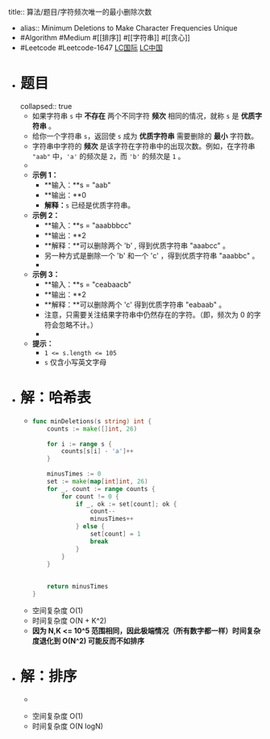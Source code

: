 title:: 算法/题目/字符频次唯一的最小删除次数

- alias:: Minimum Deletions to Make Character Frequencies Unique
- #Algorithm #Medium #[[排序]] #[[字符串]] #[[贪心]]
- #Leetcode #Leetcode-1647 [LC国际](https://leetcode.com/problems/minimum-deletions-to-make-character-frequencies-unique/) [LC中国](https://leetcode-cn.com/problems/minimum-deletions-to-make-character-frequencies-unique/)
- # 题目
  collapsed:: true
	- 如果字符串 `s` 中 **不存在** 两个不同字符 **频次** 相同的情况，就称 `s` 是 **优质字符串** 。
	- 给你一个字符串 `s`，返回使 `s` 成为 **优质字符串** 需要删除的 **最小** 字符数。
	- 字符串中字符的 **频次** 是该字符在字符串中的出现次数。例如，在字符串 `"aab"` 中，`'a'` 的频次是 `2`，而 `'b'` 的频次是 `1` 。
	-
	- **示例 1：**
		- **输入：**s = "aab"
		- **输出：**0
		- **解释：**`s` 已经是优质字符串。
	- **示例 2：**
		- **输入：**s = "aaabbbcc"
		- **输出：**2
		- **解释：**可以删除两个 'b' , 得到优质字符串 "aaabcc" 。
		- 另一种方式是删除一个 'b' 和一个 'c' ，得到优质字符串 "aaabbc" 。
		-
	- **示例 3：**
		- **输入：**s = "ceabaacb"
		- **输出：**2
		- **解释：**可以删除两个 'c' 得到优质字符串 "eabaab" 。
		- 注意，只需要关注结果字符串中仍然存在的字符。（即，频次为 0 的字符会忽略不计。）
		-
	- **提示：**
		- `1 <= s.length <= 105`
		- `s` 仅含小写英文字母
- # 解：哈希表
	- ```go
	  func minDeletions(s string) int {
	      counts := make([]int, 26)
	      
	      for i := range s {
	          counts[s[i] - 'a']++
	      }
	      
	      minusTimes := 0
	      set := make(map[int]int, 26)
	      for _, count := range counts {
	          for count != 0 {
	              if _, ok := set[count]; ok {
	                  count--
	                  minusTimes++
	              } else {
	                  set[count] = 1
	                  break
	              }
	          }
	      }
	      
	      
	      return minusTimes
	  }
	  ```
	- 空间复杂度 O(1)
	- 时间复杂度 O(N + K^2)
	- **因为 N,K <= 10^5 范围相同，因此极端情况（所有数字都一样）时间复杂度退化到 O(N^2) 可能反而不如排序**
- # 解：排序
	- ```go
	  ```
	- 空间复杂度 O(1)
	- 时间复杂度 O(N logN)